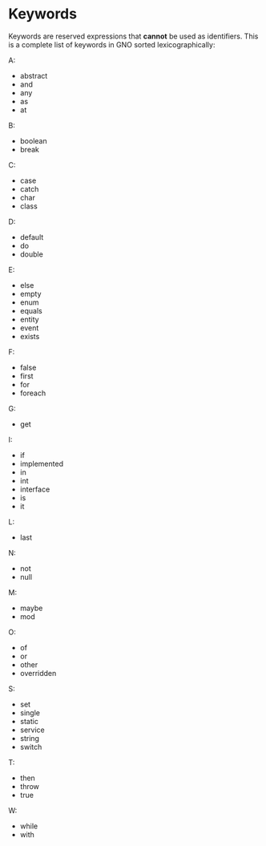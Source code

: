# Keywords

Keywords are reserved expressions that **cannot** be used as identifiers.
This is a complete list of keywords in GNO sorted lexicographically:

A:

- abstract
- and
- any
- as
- at

B:

- boolean
- break

C:

- case
- catch
- char
- class

D:

- default
- do
- double

E:

- else
- empty
- enum
- equals
- entity
- event
- exists

F:

- false
- first
- for
- foreach

G:

- get

I:

- if
- implemented
- in
- int
- interface
- is
- it

L:

- last

N:

- not
- null

M:

- maybe
- mod

O:

- of
- or
- other
- overridden

S:

- set
- single
- static
- service
- string
- switch

T:

- then
- throw
- true

W:

- while
- with
